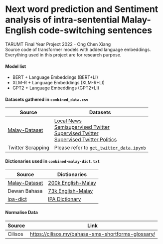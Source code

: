 # Next word prediction and Sentiment analysis of intra-sentential Malay-English code-switching sentences
TARUMT Final Year Project 2022 - Ong Chen Xiang
<br>Source code of transformer models with added language embeddings.
<br>Everything used in this project are for research purpose.

#### Model list
- BERT + Language Embeddings (BERT+LI)
- XLM-R + Language Embeddings (XLM-R+LI)
- GPT2 + Language Embeddings (GPT2+LI)


#### Datasets gathered in `combined_data.csv`
| Source | Datasets |
| -------- | ---- |
| [Malay-Dataset](https://github.com/huseinzol05/malay-dataset) | [Local News](https://github.com/huseinzol05/malay-dataset/blob/master/sentiment/news-sentiment) <br> [Semisupervised Twitter](https://github.com/huseinzol05/malay-dataset/blob/master/sentiment/semisupervised-twitter-3class) <br> [Supervised Twitter](https://github.com/huseinzol05/malay-dataset/blob/master/sentiment/supervised-twitter) <br> [Supervised Twitter Politics](https://github.com/huseinzol05/malay-dataset/blob/master/sentiment/supervised-twitter-politics) |
| Twitter Scrapping | Please refer to [`get_twitter_data.ipynb`](https://github.com/mintong89/fyp2022/blob/master/data/get_twitter_data.ipynb) |

#### Dictionaries used in `combined-malay-dict.txt`
| Source | Dictionaries |
| ------ | ------------ |
| [Malay-Dataset](https://github.com/huseinzol05/malay-dataset) | [200k English-Malay](https://github.com/huseinzol05/malay-dataset/blob/master/dictionary/200k-english-malay) |
| Dewan Bahasa | [73k English-Malay](https://dl.fbaipublicfiles.com/arrival/dictionaries/en-ms.txt) |
| [ipa-dict](https://github.com/open-dict-data/ipa-dict) | [IPA Dictionary](https://raw.githubusercontent.com/open-dict-data/ipa-dict/master/data/ma.txt) |

#### Normalise Data
| Source | Link |
| ------ | --------- |
| Cilisos | https://cilisos.my/bahasa-sms-shortforms-glossary/ |

